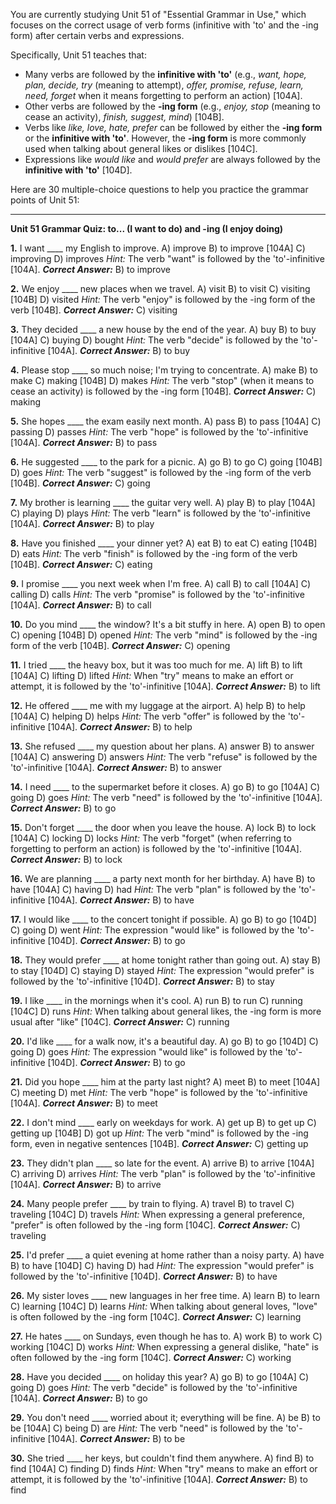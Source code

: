 You are currently studying Unit 51 of "Essential Grammar in Use," which focuses on the correct usage of verb forms (infinitive with 'to' and the -ing form) after certain verbs and expressions.

Specifically, Unit 51 teaches that:
*   Many verbs are followed by the **infinitive with 'to'** (e.g., *want, hope, plan, decide, try* (meaning to attempt), *offer, promise, refuse, learn, need, forget* when it means forgetting to perform an action) [104A].
*   Other verbs are followed by the **-ing form** (e.g., *enjoy, stop* (meaning to cease an activity), *finish, suggest, mind*) [104B].
*   Verbs like *like, love, hate, prefer* can be followed by either the **-ing form** or the **infinitive with 'to'**. However, the **-ing form** is more commonly used when talking about general likes or dislikes [104C].
*   Expressions like *would like* and *would prefer* are always followed by the **infinitive with 'to'** [104D].

Here are 30 multiple-choice questions to help you practice the grammar points of Unit 51:

---

**Unit 51 Grammar Quiz: to... (I want to do) and -ing (I enjoy doing)**

**1.** I want ____ my English to improve.
    A) improve
    B) to improve [104A]
    C) improving
    D) improves
    *Hint:* The verb "want" is followed by the 'to'-infinitive [104A].
    ***Correct Answer:*** B) to improve

**2.** We enjoy ____ new places when we travel.
    A) visit
    B) to visit
    C) visiting [104B]
    D) visited
    *Hint:* The verb "enjoy" is followed by the -ing form of the verb [104B].
    ***Correct Answer:*** C) visiting

**3.** They decided ____ a new house by the end of the year.
    A) buy
    B) to buy [104A]
    C) buying
    D) bought
    *Hint:* The verb "decide" is followed by the 'to'-infinitive [104A].
    ***Correct Answer:*** B) to buy

**4.** Please stop ____ so much noise; I'm trying to concentrate.
    A) make
    B) to make
    C) making [104B]
    D) makes
    *Hint:* The verb "stop" (when it means to cease an activity) is followed by the -ing form [104B].
    ***Correct Answer:*** C) making

**5.** She hopes ____ the exam easily next month.
    A) pass
    B) to pass [104A]
    C) passing
    D) passes
    *Hint:* The verb "hope" is followed by the 'to'-infinitive [104A].
    ***Correct Answer:*** B) to pass

**6.** He suggested ____ to the park for a picnic.
    A) go
    B) to go
    C) going [104B]
    D) goes
    *Hint:* The verb "suggest" is followed by the -ing form of the verb [104B].
    ***Correct Answer:*** C) going

**7.** My brother is learning ____ the guitar very well.
    A) play
    B) to play [104A]
    C) playing
    D) plays
    *Hint:* The verb "learn" is followed by the 'to'-infinitive [104A].
    ***Correct Answer:*** B) to play

**8.** Have you finished ____ your dinner yet?
    A) eat
    B) to eat
    C) eating [104B]
    D) eats
    *Hint:* The verb "finish" is followed by the -ing form of the verb [104B].
    ***Correct Answer:*** C) eating

**9.** I promise ____ you next week when I'm free.
    A) call
    B) to call [104A]
    C) calling
    D) calls
    *Hint:* The verb "promise" is followed by the 'to'-infinitive [104A].
    ***Correct Answer:*** B) to call

**10.** Do you mind ____ the window? It's a bit stuffy in here.
    A) open
    B) to open
    C) opening [104B]
    D) opened
    *Hint:* The verb "mind" is followed by the -ing form of the verb [104B].
    ***Correct Answer:*** C) opening

**11.** I tried ____ the heavy box, but it was too much for me.
    A) lift
    B) to lift [104A]
    C) lifting
    D) lifted
    *Hint:* When "try" means to make an effort or attempt, it is followed by the 'to'-infinitive [104A].
    ***Correct Answer:*** B) to lift

**12.** He offered ____ me with my luggage at the airport.
    A) help
    B) to help [104A]
    C) helping
    D) helps
    *Hint:* The verb "offer" is followed by the 'to'-infinitive [104A].
    ***Correct Answer:*** B) to help

**13.** She refused ____ my question about her plans.
    A) answer
    B) to answer [104A]
    C) answering
    D) answers
    *Hint:* The verb "refuse" is followed by the 'to'-infinitive [104A].
    ***Correct Answer:*** B) to answer

**14.** I need ____ to the supermarket before it closes.
    A) go
    B) to go [104A]
    C) going
    D) goes
    *Hint:* The verb "need" is followed by the 'to'-infinitive [104A].
    ***Correct Answer:*** B) to go

**15.** Don't forget ____ the door when you leave the house.
    A) lock
    B) to lock [104A]
    C) locking
    D) locks
    *Hint:* The verb "forget" (when referring to forgetting to perform an action) is followed by the 'to'-infinitive [104A].
    ***Correct Answer:*** B) to lock

**16.** We are planning ____ a party next month for her birthday.
    A) have
    B) to have [104A]
    C) having
    D) had
    *Hint:* The verb "plan" is followed by the 'to'-infinitive [104A].
    ***Correct Answer:*** B) to have

**17.** I would like ____ to the concert tonight if possible.
    A) go
    B) to go [104D]
    C) going
    D) went
    *Hint:* The expression "would like" is followed by the 'to'-infinitive [104D].
    ***Correct Answer:*** B) to go

**18.** They would prefer ____ at home tonight rather than going out.
    A) stay
    B) to stay [104D]
    C) staying
    D) stayed
    *Hint:* The expression "would prefer" is followed by the 'to'-infinitive [104D].
    ***Correct Answer:*** B) to stay

**19.** I like ____ in the mornings when it's cool.
    A) run
    B) to run
    C) running [104C]
    D) runs
    *Hint:* When talking about general likes, the -ing form is more usual after "like" [104C].
    ***Correct Answer:*** C) running

**20.** I'd like ____ for a walk now, it's a beautiful day.
    A) go
    B) to go [104D]
    C) going
    D) goes
    *Hint:* The expression "would like" is followed by the 'to'-infinitive [104D].
    ***Correct Answer:*** B) to go

**21.** Did you hope ____ him at the party last night?
    A) meet
    B) to meet [104A]
    C) meeting
    D) met
    *Hint:* The verb "hope" is followed by the 'to'-infinitive [104A].
    ***Correct Answer:*** B) to meet

**22.** I don't mind ____ early on weekdays for work.
    A) get up
    B) to get up
    C) getting up [104B]
    D) got up
    *Hint:* The verb "mind" is followed by the -ing form, even in negative sentences [104B].
    ***Correct Answer:*** C) getting up

**23.** They didn't plan ____ so late for the event.
    A) arrive
    B) to arrive [104A]
    C) arriving
    D) arrives
    *Hint:* The verb "plan" is followed by the 'to'-infinitive [104A].
    ***Correct Answer:*** B) to arrive

**24.** Many people prefer ____ by train to flying.
    A) travel
    B) to travel
    C) traveling [104C]
    D) travels
    *Hint:* When expressing a general preference, "prefer" is often followed by the -ing form [104C].
    ***Correct Answer:*** C) traveling

**25.** I'd prefer ____ a quiet evening at home rather than a noisy party.
    A) have
    B) to have [104D]
    C) having
    D) had
    *Hint:* The expression "would prefer" is followed by the 'to'-infinitive [104D].
    ***Correct Answer:*** B) to have

**26.** My sister loves ____ new languages in her free time.
    A) learn
    B) to learn
    C) learning [104C]
    D) learns
    *Hint:* When talking about general loves, "love" is often followed by the -ing form [104C].
    ***Correct Answer:*** C) learning

**27.** He hates ____ on Sundays, even though he has to.
    A) work
    B) to work
    C) working [104C]
    D) works
    *Hint:* When expressing a general dislike, "hate" is often followed by the -ing form [104C].
    ***Correct Answer:*** C) working

**28.** Have you decided ____ on holiday this year?
    A) go
    B) to go [104A]
    C) going
    D) goes
    *Hint:* The verb "decide" is followed by the 'to'-infinitive [104A].
    ***Correct Answer:*** B) to go

**29.** You don't need ____ worried about it; everything will be fine.
    A) be
    B) to be [104A]
    C) being
    D) are
    *Hint:* The verb "need" is followed by the 'to'-infinitive [104A].
    ***Correct Answer:*** B) to be

**30.** She tried ____ her keys, but couldn't find them anywhere.
    A) find
    B) to find [104A]
    C) finding
    D) finds
    *Hint:* When "try" means to make an effort or attempt, it is followed by the 'to'-infinitive [104A].
    ***Correct Answer:*** B) to find